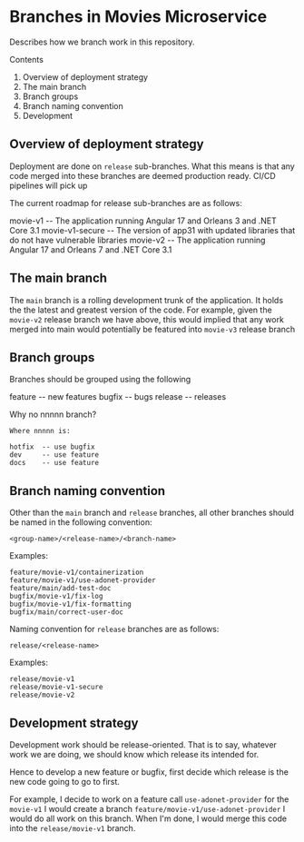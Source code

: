 # Branches in Movies Microservice

Describes how we branch work in this repository.

Contents

1.  Overview of deployment strategy
2.  The main branch
3.  Branch groups
4.  Branch naming convention
5.  Development

## Overview of deployment strategy

Deployment are done on `release` sub-branches.
What this means is that any code merged into these branches are deemed production ready.
CI/CD pipelines will pick up

The current roadmap for release sub-branches are as follows:

movie-v1        -- The application running Angular 17 and Orleans 3 and .NET Core 3.1
movie-v1-secure -- The version of app31 with updated libraries that do not have vulnerable libraries
movie-v2        -- The application running Angular 17 and Orleans 7 and .NET Core 3.1


## The main branch

The `main` branch is a rolling development trunk of the application.
It holds the the latest and greatest version of the code.
For example, given the `movie-v2` release branch we have above, 
this would implied that any work merged into main would potentially be featured into `movie-v3` release branch


## Branch groups

Branches should be grouped using the following

feature -- new features
bugfix  -- bugs
release -- releases


Why no nnnnn branch? 

    Where nnnnn is:

    hotfix  -- use bugfix
    dev     -- use feature
    docs    -- use feature


## Branch naming convention

Other than the `main` branch and `release` branches, all other branches should be named in the following convention:

`<group-name>/<release-name>/<branch-name>`

Examples:

```
feature/movie-v1/containerization
feature/movie-v1/use-adonet-provider
feature/main/add-test-doc
bugfix/movie-v1/fix-log
bugfix/movie-v1/fix-formatting
bugfix/main/correct-user-doc
```

Naming convention for `release` branches are as follows:

`release/<release-name>`

Examples:

```
release/movie-v1
release/movie-v1-secure
release/movie-v2
```

## Development strategy

Development work should be release-oriented.
That is to say, whatever work we are doing, we should know which release its intended for.

Hence to develop a new feature or bugfix, first decide which release is the new code going to go to first.

For example, I decide to work on a feature call `use-adonet-provider` for the `movie-v1`
I would create a branch `feature/movie-v1/use-adonet-provider`
I would do all work on this branch.
When I'm done, I would merge this code into the `release/movie-v1` branch.
